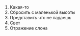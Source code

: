 1. Какая-то
2. Сбросить с маленькой высоты
3. Представить что не падаешь
4. Cвет
5. Отражение слона
